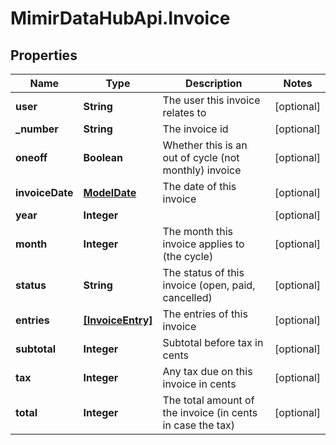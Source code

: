# MimirDataHubApi.Invoice

## Properties
Name | Type | Description | Notes
------------ | ------------- | ------------- | -------------
**user** | **String** | The user this invoice relates to | [optional] 
**_number** | **String** | The invoice id | [optional] 
**oneoff** | **Boolean** | Whether this is an out of cycle (not monthly) invoice | [optional] 
**invoiceDate** | [**ModelDate**](ModelDate.md) | The date of this invoice | [optional] 
**year** | **Integer** |  | [optional] 
**month** | **Integer** | The month this invoice applies to (the cycle) | [optional] 
**status** | **String** | The status of this invoice (open, paid, cancelled) | [optional] 
**entries** | [**[InvoiceEntry]**](InvoiceEntry.md) | The entries of this invoice | [optional] 
**subtotal** | **Integer** | Subtotal before tax in cents | [optional] 
**tax** | **Integer** | Any tax due on this invoice in cents | [optional] 
**total** | **Integer** | The total amount of the invoice (in cents in case the tax) | [optional] 


